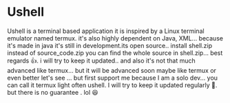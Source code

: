 # Ushell
Ushell is a terminal based application it is inspired by a Linux terminal emulator named termux. it's also highly dependent on Java, XML...
because it's made in java
it's still in development.its open source..
install shell.zip instead of source_code.zip 
you can find the whole source in shell.zip...
best regards 👍.
i will try to keep it updated..
and also it's not that much advanced like termux... but it will be advanced soon maybe like termux or even better 
let's see 
...
but first support me because I am a solo dev...
you can call it termux light often ushell.
I will try to keep it updated regularly 🙂.
but there is no guarantee . lol 😆

